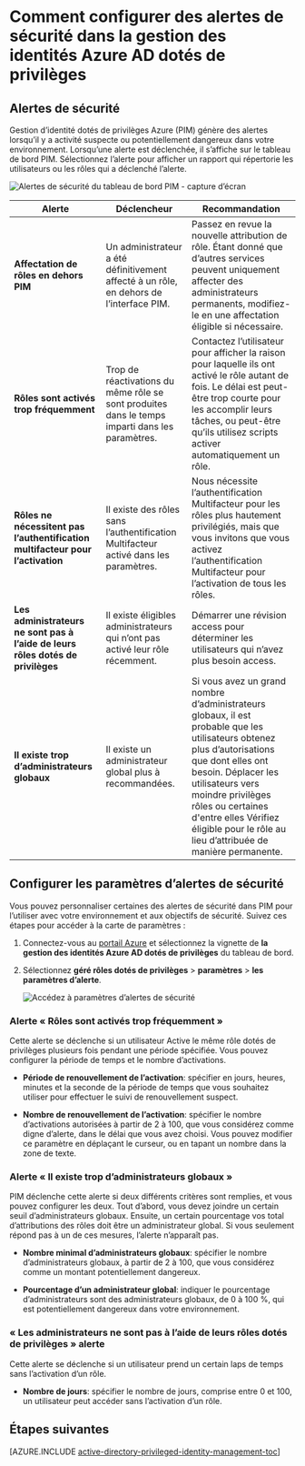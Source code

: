<properties
   pageTitle="Comment configurer des alertes de sécurité | Microsoft Azure"
   description="Découvrez comment configurer des alertes de sécurité pour le poste de gestion des identités dotés de privilèges Azure."
   services="active-directory"
   documentationCenter=""
   authors="kgremban"
   manager="femila"
   editor=""/>

<tags
   ms.service="active-directory"
   ms.devlang="na"
   ms.topic="article"
   ms.tgt_pltfrm="na"
   ms.workload="identity"
   ms.date="09/02/2016"
   ms.author="kgremban"/>

# <a name="how-to-configure-security-alerts-in-azure-ad-privileged-identity-management"></a>Comment configurer des alertes de sécurité dans la gestion des identités Azure AD dotés de privilèges

## <a name="security-alerts"></a>Alertes de sécurité
Gestion d’identité dotés de privilèges Azure (PIM) génère des alertes lorsqu’il y a activité suspecte ou potentiellement dangereux dans votre environnement. Lorsqu’une alerte est déclenchée, il s’affiche sur le tableau de bord PIM. Sélectionnez l’alerte pour afficher un rapport qui répertorie les utilisateurs ou les rôles qui a déclenché l’alerte.

![Alertes de sécurité du tableau de bord PIM - capture d’écran][1]



| Alerte | Déclencheur | Recommandation |
| ----- | ------- | -------------- |
| **Affectation de rôles en dehors PIM** | Un administrateur a été définitivement affecté à un rôle, en dehors de l’interface PIM. | Passez en revue la nouvelle attribution de rôle. Étant donné que d’autres services peuvent uniquement affecter des administrateurs permanents, modifiez-le en une affectation éligible si nécessaire. |
| **Rôles sont activés trop fréquemment** | Trop de réactivations du même rôle se sont produites dans le temps imparti dans les paramètres. | Contactez l’utilisateur pour afficher la raison pour laquelle ils ont activé le rôle autant de fois. Le délai est peut-être trop courte pour les accomplir leurs tâches, ou peut-être qu’ils utilisez scripts activer automatiquement un rôle. |
| **Rôles ne nécessitent pas l’authentification multifacteur pour l’activation** | Il existe des rôles sans l’authentification Multifacteur activé dans les paramètres. | Nous nécessite l’authentification Multifacteur pour les rôles plus hautement privilégiés, mais que vous invitons que vous activez l’authentification Multifacteur pour l’activation de tous les rôles. |
| **Les administrateurs ne sont pas à l’aide de leurs rôles dotés de privilèges** | Il existe éligibles administrateurs qui n’ont pas activé leur rôle récemment. | Démarrer une révision access pour déterminer les utilisateurs qui n’avez plus besoin access. |
| **Il existe trop d’administrateurs globaux** | Il existe un administrateur global plus à recommandées. | Si vous avez un grand nombre d’administrateurs globaux, il est probable que les utilisateurs obtenez plus d’autorisations que dont elles ont besoin. Déplacer les utilisateurs vers moindre privilèges rôles ou certaines d'entre elles Vérifiez éligible pour le rôle au lieu d’attribuée de manière permanente. |

## <a name="configure-security-alert-settings"></a>Configurer les paramètres d’alertes de sécurité

Vous pouvez personnaliser certaines des alertes de sécurité dans PIM pour l’utiliser avec votre environnement et aux objectifs de sécurité. Suivez ces étapes pour accéder à la carte de paramètres :

1. Connectez-vous au [portail Azure](https://portal.azure.com/) et sélectionnez la vignette de **la gestion des identités Azure AD dotés de privilèges** du tableau de bord.
2. Sélectionnez **géré rôles dotés de privilèges** > **paramètres** > **les paramètres d’alerte**.

    ![Accédez à paramètres d’alertes de sécurité][2]

### <a name="roles-are-being-activated-too-frequently-alert"></a>Alerte « Rôles sont activés trop fréquemment »

Cette alerte se déclenche si un utilisateur Active le même rôle dotés de privilèges plusieurs fois pendant une période spécifiée. Vous pouvez configurer la période de temps et le nombre d’activations.

- **Période de renouvellement de l’activation**: spécifier en jours, heures, minutes et la seconde de la période de temps que vous souhaitez utiliser pour effectuer le suivi de renouvellement suspect.

- **Nombre de renouvellement de l’activation**: spécifier le nombre d’activations autorisées à partir de 2 à 100, que vous considérez comme digne d’alerte, dans le délai que vous avez choisi. Vous pouvez modifier ce paramètre en déplaçant le curseur, ou en tapant un nombre dans la zone de texte.


### <a name="there-are-too-many-global-administrators-alert"></a>Alerte « Il existe trop d’administrateurs globaux »

PIM déclenche cette alerte si deux différents critères sont remplies, et vous pouvez configurer les deux. Tout d’abord, vous devez joindre un certain seuil d’administrateurs globaux. Ensuite, un certain pourcentage vos total d’attributions des rôles doit être un administrateur global. Si vous seulement répond pas à un de ces mesures, l’alerte n’apparaît pas.  

- **Nombre minimal d’administrateurs globaux**: spécifier le nombre d’administrateurs globaux, à partir de 2 à 100, que vous considérez comme un montant potentiellement dangereux.

- **Pourcentage d’un administrateur global**: indiquer le pourcentage d’administrateurs sont des administrateurs globaux, de 0 à 100 %, qui est potentiellement dangereux dans votre environnement.

### <a name="administrators-arent-using-their-privileged-roles-alert"></a>« Les administrateurs ne sont pas à l’aide de leurs rôles dotés de privilèges » alerte

Cette alerte se déclenche si un utilisateur prend un certain laps de temps sans l’activation d’un rôle.

- **Nombre de jours**: spécifier le nombre de jours, comprise entre 0 et 100, un utilisateur peut accéder sans l’activation d’un rôle.

<!--Every topic should have next steps and links to the next logical set of content to keep the customer engaged-->
## <a name="next-steps"></a>Étapes suivantes
[AZURE.INCLUDE [active-directory-privileged-identity-management-toc](../../includes/active-directory-privileged-identity-management-toc.md)]


<!--Image references-->

[1]: ./media/active-directory-privileged-identity-management-how-to-configure-security-alerts/PIM_security_dash.png
[2]: ./media/active-directory-privileged-identity-management-how-to-configure-security-alerts/PIM_security_settings.png
